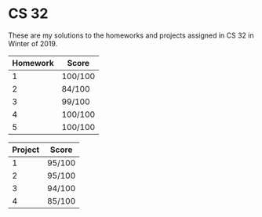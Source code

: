 # CS 32
These are my solutions to the homeworks and projects assigned in CS 32 in Winter of 2019.

| Homework | Score |
| ------- | ----- |
| 1 | 100/100  |
| 2 | 84/100  |
| 3 | 99/100  |
| 4 | 100/100  |
| 5 | 100/100  |

| Project | Score |
| ------- | ----- |
| 1 | 95/100  |
| 2 | 95/100  |
| 3 | 94/100  |
| 4 | 85/100  |
